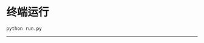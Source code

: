 # 终端运行

```shell
python run.py
```
**********************************************************************************************************************************************************************************************************************************************************************************************************************************************************